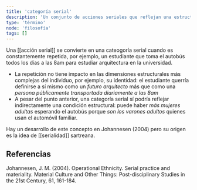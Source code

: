 ```yaml
---
title: 'categoría serial'
description: 'Un conjunto de acciones seriales que reflejan una estructura social'
type: 'término'
node: 'filosofía'
tags: []
---
```


Una [[acción serial]] se convierte en una cateogoría serial cuando es constantemente repetida, por ejemplo, un estudiante que toma el autobús todos los días a las 8am para estudiar arquitectura en la universidad.

- La repetición no tiene impacto en las dimensiones estructurales más complejas del individuo, por ejemplo, su identidad: el estudiante querría definirse a sí mismo como un *futuro arquitecto* más que como una *persona públicamente transportada diariamente a las 8am*
- A pesar del punto anterior, una categoría seríal sí podría reflejar indirectamente una condición estructural: puede haber *más mujeres adultas* esperando el autobús porque *son los varones adultos* quienes usan el automóvil familiar.

Hay un desarrollo de este concepto en Johannesen (2004) pero su origen es la idea de [[serialidad]] sartreana.

## Referencias

Johannesen, J. M. (2004). Operational Ethnicity. Serial practice and materiality. Material Culture and Other Things: Post-disciplinary Studies in the 21st Century, 61, 161-184.